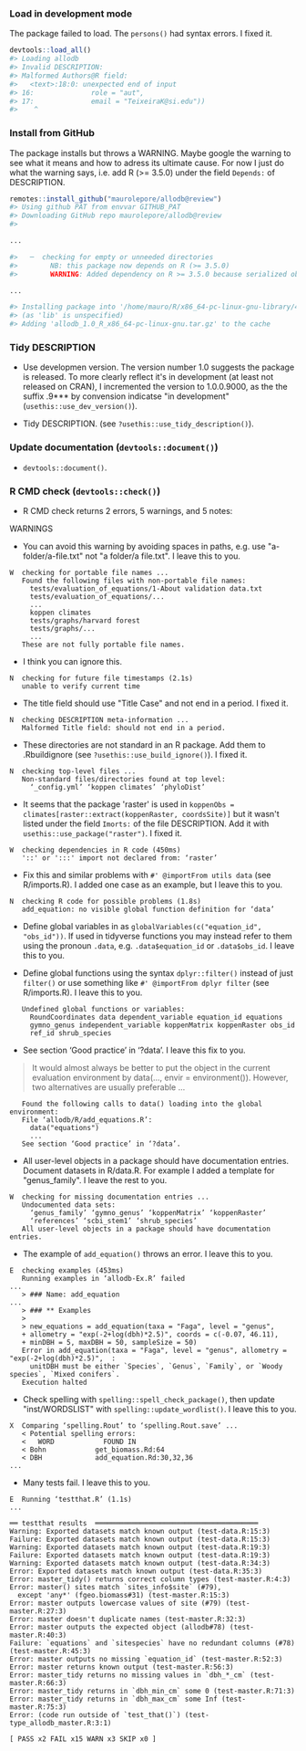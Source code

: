### Load in development mode

The package failed to load. The `persons()` had syntax errors. I fixed it.

``` r
devtools::load_all()
#> Loading allodb
#> Invalid DESCRIPTION:
#> Malformed Authors@R field:
#>   <text>:18:0: unexpected end of input
#> 16:              role = "aut",
#> 17:              email = "TeixeiraK@si.edu"))
#>    ^
```



### Install from GitHub

The package installs but throws a WARNING. Maybe google the warning to see what it means and how to adress its ultimate cause. For now I just do what the warning says, i.e. add R (>= 3.5.0) under the field `Depends:` of DESCRIPTION. 

```r
remotes::install_github("maurolepore/allodb@review")
#> Using github PAT from envvar GITHUB_PAT
#> Downloading GitHub repo maurolepore/allodb@review
#> 

...

#>   ─  checking for empty or unneeded directories
#>        NB: this package now depends on R (>= 3.5.0)
#>        WARNING: Added dependency on R >= 3.5.0 because serialized objects in  serialize/load version 3 cannot be read in older versions of R.  File(s) containing such objects: ‘allodb/data/genus_family.rda’  ‘allodb/data/gymno_genus.rda’

...  

#> Installing package into '/home/mauro/R/x86_64-pc-linux-gnu-library/4.0'
#> (as 'lib' is unspecified)
#> Adding 'allodb_1.0_R_x86_64-pc-linux-gnu.tar.gz' to the cache
```

### Tidy DESCRIPTION

* Use developmen version. The version number 1.0 suggests the package is released. To more clearly reflect it's in development (at least not released on CRAN), I incremented the version to 1.0.0.9000, as the the suffix .9*** by convension indicatse "in development" (`usethis::use_dev_version()`).

* Tidy DESCRIPTION. (see `?usethis::use_tidy_description()`).


### Update documentation (`devtools::document()`)

* `devtools::document()`.

### R CMD check (`devtools::check()`)

* R CMD check returns 2 errors, 5 warnings, and 5 notes:

WARNINGS

* You can avoid this warning by avoiding spaces in paths, e.g. use 
"a-folder/a-file.txt" not "a folder/a file.txt". I leave this to you.

```
W  checking for portable file names ...
   Found the following files with non-portable file names:
     tests/evaluation_of_equations/1-About validation data.txt
     tests/evaluation_of_equations/...
     ...
     koppen climates
     tests/graphs/harvard forest
     tests/graphs/...
     ...
   These are not fully portable file names.
```

* I think you can ignore this.

```
N  checking for future file timestamps (2.1s)
   unable to verify current time
```

* The title field should use "Title Case" and not end in a period. I fixed it.

```
N  checking DESCRIPTION meta-information ...
   Malformed Title field: should not end in a period.
```

 
* These directories are not standard in an R package. Add them to .Rbuildignore (see `?usethis::use_build_ignore()`). I fixed it.

```
N  checking top-level files ...
   Non-standard files/directories found at top level:
     ‘_config.yml’ ‘koppen climates’ ‘phyloDist’
```


* It seems that the package 'raster' is used in `koppenObs = climates[raster::extract(koppenRaster, coordsSite)]` but it wasn't listed under the field `Imorts:` of the file DESCRIPTION. Add it with `usethis::use_package("raster")`. I fixed it.

```
W  checking dependencies in R code (450ms)
   '::' or ':::' import not declared from: ‘raster’
```

* Fix this and similar problems with `#' @importFrom utils data` (see R/imports.R). I added one case as an example, but I leave this to you.

```
N  checking R code for possible problems (1.8s)
   add_equation: no visible global function definition for ‘data’
```

* Define global variables in as `globalVariables(c("equation_id", "obs_id"))`. If used in tidyverse functions you may instead refer to them using the pronoun `.data`, e.g. `.data$equation_id` or `.data$obs_id`. I leave this to you.

* Define global functions using the syntax `dplyr::filter()` instead of just `filter()` or use something like `#' @importFrom dplyr filter` (see R/imports.R). I leave this to you.

```
   Undefined global functions or variables:
     RoundCoordinates data dependent_variable equation_id equations
     gymno_genus independent_variable koppenMatrix koppenRaster obs_id
     ref_id shrub_species
```

* See section ‘Good practice’ in ‘?data’. I leave this fix to you.

> It would almost always be better to put the object in the current evaluation environment by data(..., envir = environment()). However, two alternatives are usually preferable ...

```
   Found the following calls to data() loading into the global environment:
   File ‘allodb/R/add_equations.R’:
     data("equations")
     ...
   See section ‘Good practice’ in ‘?data’.
```

* All user-level objects in a package should have documentation entries. Document datasets in R/data.R. For example I added a template for "genus_family". I leave the rest to you.

```
W  checking for missing documentation entries ...
   Undocumented data sets:
     ‘genus_family’ ‘gymno_genus’ ‘koppenMatrix’ ‘koppenRaster’
     ‘references’ ‘scbi_stem1’ ‘shrub_species’
   All user-level objects in a package should have documentation entries.
```

* The example of `add_equation()` throws an error. I leave this to you.

```
E  checking examples (453ms)
   Running examples in ‘allodb-Ex.R’ failed
...
   > ### Name: add_equation
...
   > ### ** Examples
   > 
   > new_equations = add_equation(taxa = "Faga", level = "genus",
   + allometry = "exp(-2+log(dbh)*2.5)", coords = c(-0.07, 46.11),
   + minDBH = 5, maxDBH = 50, sampleSize = 50)
   Error in add_equation(taxa = "Faga", level = "genus", allometry = "exp(-2+log(dbh)*2.5)",  : 
     unitDBH must be either `Species`, `Genus`, `Family`, or `Woody species`, `Mixed conifers`.
   Execution halted
```

* Check spelling with `spelling::spell_check_package()`, then update "inst/WORDSLIST" with `spelling::update_wordlist()`. I leave this to you.

```
X  Comparing ‘spelling.Rout’ to ‘spelling.Rout.save’ ...
   < Potential spelling errors:
   <   WORD            FOUND IN
   < Bohn            get_biomass.Rd:64
   < DBH             add_equation.Rd:30,32,36
...
```

* Many tests fail. I leave this to you.

```
E  Running ‘testthat.R’ (1.1s)
...

══ testthat results  ════════════════════════════════════════
Warning: Exported datasets match known output (test-data.R:15:3)
Failure: Exported datasets match known output (test-data.R:15:3)
Warning: Exported datasets match known output (test-data.R:19:3)
Failure: Exported datasets match known output (test-data.R:19:3)
Warning: Exported datasets match known output (test-data.R:34:3)
Error: Exported datasets match known output (test-data.R:35:3)
Error: master_tidy() returns correct column types (test-master.R:4:3)
Error: master() sites match `sites_info$site` (#79),
  except 'any*' (fgeo.biomass#31) (test-master.R:15:3)
Error: master outputs lowercase values of site (#79) (test-master.R:27:3)
Error: master doesn't duplicate names (test-master.R:32:3)
Error: master outputs the expected object (allodb#78) (test-master.R:40:3)
Failure: `equations` and `sitespecies` have no redundant columns (#78) (test-master.R:45:3)
Error: master outputs no missing `equation_id` (test-master.R:52:3)
Error: master returns known output (test-master.R:56:3)
Error: master_tidy returns no missing values in `dbh_*_cm` (test-master.R:66:3)
Error: master_tidy returns in `dbh_min_cm` some 0 (test-master.R:71:3)
Error: master_tidy returns in `dbh_max_cm` some Inf (test-master.R:75:3)
Error: (code run outside of `test_that()`) (test-type_allodb_master.R:3:1)

[ PASS x2 FAIL x15 WARN x3 SKIP x0 ]
```

